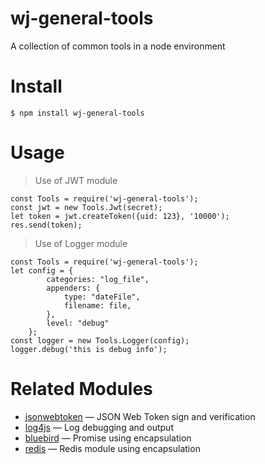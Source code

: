 # wj-general-tools
A collection of common tools in a node environment

# Install

```node
$ npm install wj-general-tools
```

# Usage
> Use of JWT module

```node
const Tools = require('wj-general-tools');
const jwt = new Tools.Jwt(secret);
let token = jwt.createToken({uid: 123}, '10000');
res.send(token);
```

> Use of Logger module
```node
const Tools = require('wj-general-tools');
let config = {
        categories: "log_file",
        appenders: {
            type: "dateFile",
            filename: file,
        },
        level: "debug"
    };
const logger = new Tools.Logger(config);
logger.debug('this is debug info');
```

# Related Modules
+ [jsonwebtoken](https://github.com/auth0/node-jsonwebtoken) — JSON Web Token sign and verification
+ [log4js](https://log4js-node.github.io/log4js-node/) — Log debugging and output
+ [bluebird](http://bluebirdjs.com/docs/api-reference.html) — Promise using encapsulation
+ [redis](https://github.com/NodeRedis/node_redis) — Redis module using encapsulation
